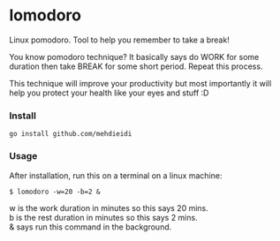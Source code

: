 # lomodoro
Linux pomodoro. Tool to help you remember to take a break!

You know pomodoro technique? It basically says do WORK for some duration then take BREAK for some short period. Repeat this process.

This technique will improve your productivity but most importantly it will help you protect your health like your eyes and stuff :D

### Install
```
go install github.com/mehdieidi
```

### Usage
After installation, run this on a terminal on a linux machine:
```
$ lomodoro -w=20 -b=2 &
```
w is the work duration in minutes so this says 20 mins. <br>
b is the rest duration in minutes so this says 2 mins. <br>
& says run this command in the background. <br>